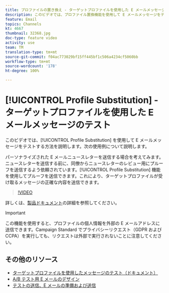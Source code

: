 ```yaml
---
title: プロファイルの置き換え - ターゲットプロファイルを使用した E メールメッセージのテスト
description: このビデオでは、プロファイル置換機能を使用して E メールメッセージをテストする方法を説明します。
feature: Email
topics: Channels
kt: 4667
thumbnail: 32368.jpg
doc-type: feature video
activity: use
team: TM
translation-type: tm+mt
source-git-commit: f04ac773029bf15ff445bf1c506a4234cf5060bb
workflow-type: tm+mt
source-wordcount: '178'
ht-degree: 100%

---
```



# [!UICONTROL Profile Substitution] - ターゲットプロファイルを使用した E メールメッセージのテスト

このビデオでは、[!UICONTROL Profile Substitution] を使用して E メールメッセージをテストする方法を説明します。次の使用例について説明します。

パーソナライズされた E メールニュースレターを送信する場合を考えてみます。ニュースレターを送信する前に、同僚からニュースレターのレビュー用にプルーフを送信するよう依頼されています。[!UICONTROL Profile Substitution] 機能を使用してプルーフを送信できます。これにより、ターゲットプロファイルが受け取るメッセージの正確な内容を送信できます。

>[!VIDEO](https://video.tv.adobe.com/v/32368?quality=12)

詳しくは、[製品ドキュメント](https://docs.adobe.com/content/help/ja-JP/campaign-standard/using/testing-and-sending/preparing-and-testing-messages/testing-messages-using-target.translate.html)の詳細を参照してください。

>[!IMPORTANT]
>
>この機能を使用すると、プロファイルの個人情報を外部の E メールアドレスに送信できます。Campaign Standard でプライバシーリクエスト（GDPR および CCPA）を実行しても、リクエストは外部で実行されないことに注意してください。

## その他のリソース

* [ターゲットプロファイルを使用したメッセージのテスト（ドキュメント）](https://docs.adobe.com/content/help/en/campaign-standard/using/testing-and-sending/preparing-and-testing-messages/testing-messages-using-target.html)
* [A/B テスト用 E メールのデザイン](/help/communication-channels/email/a-b-testing.md)
* [テストの送信、E メールの準備および送信](/help/communication-channels/email/sending-test-preparing-sending-email.md)
